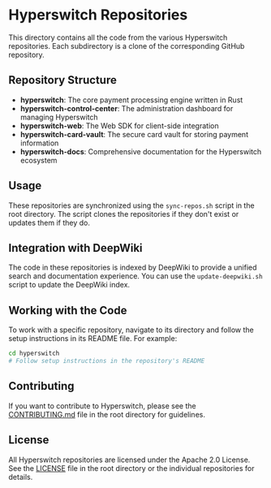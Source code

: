 # Hyperswitch Repositories

This directory contains all the code from the various Hyperswitch repositories. Each subdirectory is a clone of the corresponding GitHub repository.

## Repository Structure

- **hyperswitch**: The core payment processing engine written in Rust
- **hyperswitch-control-center**: The administration dashboard for managing Hyperswitch
- **hyperswitch-web**: The Web SDK for client-side integration
- **hyperswitch-card-vault**: The secure card vault for storing payment information
- **hyperswitch-docs**: Comprehensive documentation for the Hyperswitch ecosystem

## Usage

These repositories are synchronized using the `sync-repos.sh` script in the root directory. The script clones the repositories if they don't exist or updates them if they do.

## Integration with DeepWiki

The code in these repositories is indexed by DeepWiki to provide a unified search and documentation experience. You can use the `update-deepwiki.sh` script to update the DeepWiki index.

## Working with the Code

To work with a specific repository, navigate to its directory and follow the setup instructions in its README file. For example:

```bash
cd hyperswitch
# Follow setup instructions in the repository's README
```

## Contributing

If you want to contribute to Hyperswitch, please see the [CONTRIBUTING.md](../CONTRIBUTING.md) file in the root directory for guidelines.

## License

All Hyperswitch repositories are licensed under the Apache 2.0 License. See the [LICENSE](../LICENSE) file in the root directory or the individual repositories for details. 